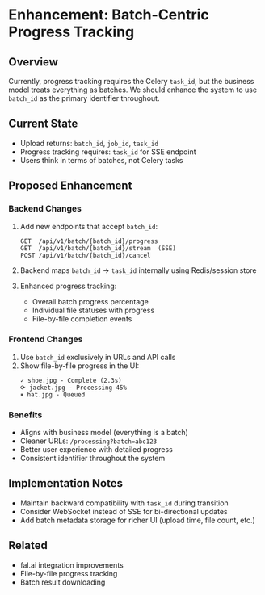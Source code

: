 # Enhancement: Batch-Centric Progress Tracking

## Overview
Currently, progress tracking requires the Celery `task_id`, but the business model treats everything as batches. We should enhance the system to use `batch_id` as the primary identifier throughout.

## Current State
- Upload returns: `batch_id`, `job_id`, `task_id`
- Progress tracking requires: `task_id` for SSE endpoint
- Users think in terms of batches, not Celery tasks

## Proposed Enhancement

### Backend Changes
1. Add new endpoints that accept `batch_id`:
   ```
   GET  /api/v1/batch/{batch_id}/progress
   GET  /api/v1/batch/{batch_id}/stream  (SSE)
   POST /api/v1/batch/{batch_id}/cancel
   ```

2. Backend maps `batch_id` → `task_id` internally using Redis/session store

3. Enhanced progress tracking:
   - Overall batch progress percentage
   - Individual file statuses with progress
   - File-by-file completion events

### Frontend Changes
1. Use `batch_id` exclusively in URLs and API calls
2. Show file-by-file progress in the UI:
   ```
   ✓ shoe.jpg - Complete (2.3s)
   ⟳ jacket.jpg - Processing 45% 
   ⏸ hat.jpg - Queued
   ```

### Benefits
- Aligns with business model (everything is a batch)
- Cleaner URLs: `/processing?batch=abc123`
- Better user experience with detailed progress
- Consistent identifier throughout the system

## Implementation Notes
- Maintain backward compatibility with `task_id` during transition
- Consider WebSocket instead of SSE for bi-directional updates
- Add batch metadata storage for richer UI (upload time, file count, etc.)

## Related
- fal.ai integration improvements
- File-by-file progress tracking
- Batch result downloading